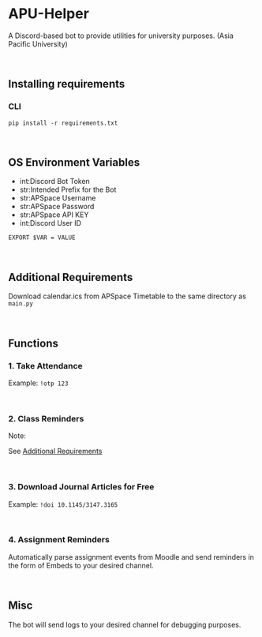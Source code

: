 # APU-Helper
A Discord-based bot to provide utilities for university purposes. (Asia Pacific University)

<br/>

## Installing requirements

### CLI

```pip install -r requirements.txt```

<br/>

## OS Environment Variables
  - int:Discord Bot Token
  - str:Intended Prefix for the Bot
  - str:APSpace Username
  - str:APSpace Password
  - str:APSpace API KEY
  - int:Discord User ID

```EXPORT $VAR = VALUE```

<br/>

## Additional Requirements

Download calendar.ics from APSpace Timetable to the same directory as `main.py`

<br/>

## Functions

### 1. Take Attendance

Example:
```!otp 123```

<br/> 

### 2. Class Reminders

Note:

See [Additional Requirements](#Additional-Requirements)

<br/>

### 3. Download Journal Articles for Free

Example:
```!doi 10.1145/3147.3165```

<br/>

### 4. Assignment Reminders

Automatically parse assignment events from Moodle and send reminders in the form of Embeds to your desired channel.

<br/>

## Misc

The bot will send logs to your desired channel for debugging purposes.

